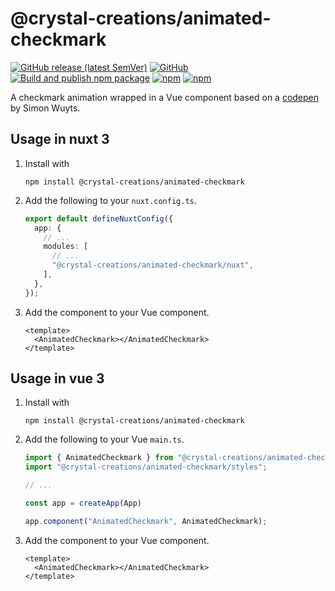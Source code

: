 # @crystal-creations/animated-checkmark
[![GitHub release (latest SemVer)](https://img.shields.io/github/v/release/Crystal-Creations-GbR/animated-checkmark?sort=semver)](https://github.com/Crystal-Creations-GbR/animated-checkmark/releases) [![GitHub](https://img.shields.io/github/license/Crystal-Creations-GbR/animated-checkmark)](LICENSE) [![Build and publish npm package](https://github.com/Crystal-Creations-GbR/animated-checkmark/actions/workflows/publish.yml/badge.svg)](https://github.com/Crystal-Creations-GbR/animated-checkmark/actions/workflows/publish.yml) [![npm](https://img.shields.io/npm/v/@crystal-creations/animated-checkmark)](https://www.npmjs.com/package/@crystal-creations/animated-checkmark) [![npm](https://img.shields.io/npm/dw/@crystal-creations/animated-checkmark)](https://www.npmjs.com/package/@crystal-creations/animated-checkmark)

A checkmark animation wrapped in a Vue component based on a [codepen](https://codepen.io/simonwuyts/pen/mmMYzx) by Simon Wuyts.

## Usage in nuxt 3
1. Install with

   `npm install @crystal-creations/animated-checkmark`

2. Add the following to your `nuxt.config.ts`.
    ```ts
    export default defineNuxtConfig({
      app: {
        // ...
        modules: [
          // ...
          "@crystal-creations/animated-checkmark/nuxt",
        ],
      },
    });
    ```

3. Add the component to your Vue component.
    ```vue
    <template>
      <AnimatedCheckmark></AnimatedCheckmark>
    </template>
    ```

## Usage in vue 3
1. Install with

   `npm install @crystal-creations/animated-checkmark`

2. Add the following to your Vue `main.ts`.
    ```ts
    import { AnimatedCheckmark } from "@crystal-creations/animated-checkmark";
    import "@crystal-creations/animated-checkmark/styles";
    
    // ...
    
    const app = createApp(App)
    
    app.component("AnimatedCheckmark", AnimatedCheckmark);
    ```

3. Add the component to your Vue component.
    ```vue
    <template>
      <AnimatedCheckmark></AnimatedCheckmark>
    </template>
    ```
